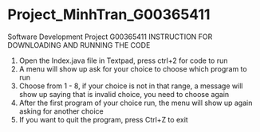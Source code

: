 # Project_MinhTran_G00365411
Software Development Project G00365411
INSTRUCTION FOR DOWNLOADING AND RUNNING THE CODE
1. Open the Index.java file in Textpad, press ctrl+2 for code to run
2. A menu will show up ask for your choice to choose which program to run
3. Choose from 1 - 8, if your choice is not in that range, a message will show up saying that is invalid choice, you need to choose again
4. After the first program of your choice run, the menu will show up again asking for another choice
5. If you want to quit the program, press Ctrl+Z to exit
